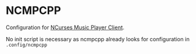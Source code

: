 # NCMPCPP

Configuration for [NCurses Music Player Client](https://rybczak.net/ncmpcpp/).

No init script is necessary as ncmpcpp already looks for configuration in `.config/ncmpcpp`

